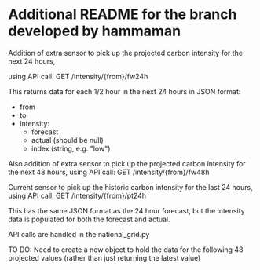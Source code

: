 # Additional README for the branch developed by hammaman

Addition of extra sensor to pick up the projected carbon intensity for the next 24 hours,

using API call: GET /intensity/{from}/fw24h

This returns data for each 1/2 hour in the next 24 hours in JSON format:
- from
- to
- intensity:
  - forecast
  - actual (should be null)
  - index (string, e.g. "low")

Also addition of extra sensor to pick up the projected carbon intensity for the next 48 hours,
using API call: GET /intensity/{from}/fw48h

Current sensor to pick up the historic carbon intensity for the last 24 hours,
using API call: GET /intensity/{from}/pt24h

This has the same JSON format as the 24 hour forecast, but the intensity data is populated for both the forecast and actual.

API calls are handled in the national_grid.py

TO DO: Need to create a new object to hold the data for the following 48 projected values (rather than just returning the latest value)